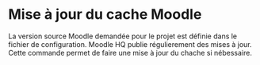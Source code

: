 # Mise à jour du cache Moodle

La version source Moodle demandée pour le projet est définie dans le fichier de configuration.
Moodle HQ publie régulierement des mises à jour.
Cette commande permet de faire une mise à jour du chache si nébessaire.